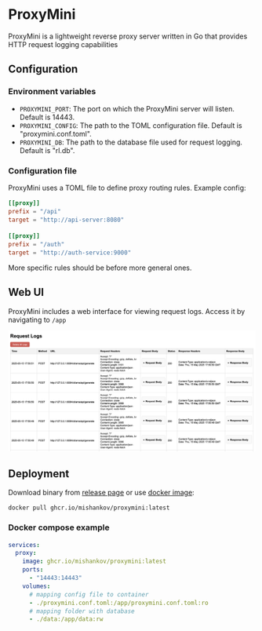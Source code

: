 # ProxyMini

ProxyMini is a lightweight reverse proxy server written in Go that provides HTTP request logging capabilities

## Configuration

### Environment variables

- `PROXYMINI_PORT`: The port on which the ProxyMini server will listen. Default is 14443.
- `PROXYMINI_CONFIG`: The path to the TOML configuration file. Default is "proxymini.conf.toml".
- `PROXYMINI_DB`: The path to the database file used for request logging. Default is "rl.db".

### Configuration file

ProxyMini uses a TOML file to define proxy routing rules. Example config:
```toml
[[proxy]]
prefix = "/api"
target = "http://api-server:8080"

[[proxy]]
prefix = "/auth"
target = "http://auth-service:9000"
```

More specific rules should be before more general ones.

## Web UI

ProxyMini includes a web interface for viewing request logs. Access it by navigating to `/app`

![web-ui](docs/images/web.png)

## Deployment

Download binary from [release page](https://github.com/mishankov/proxymini/releases) or use [docker image](https://github.com/mishankov/proxymini/pkgs/container/proxymini):

```shell
docker pull ghcr.io/mishankov/proxymini:latest
```

### Docker compose example

```yml
services:
  proxy:
    image: ghcr.io/mishankov/proxymini:latest
    ports:
      - "14443:14443"
    volumes:
      # mapping config file to container
      - ./proxymini.conf.toml:/app/proxymini.conf.toml:ro
      # mapping folder with database
      - ./data:/app/data:rw
```

